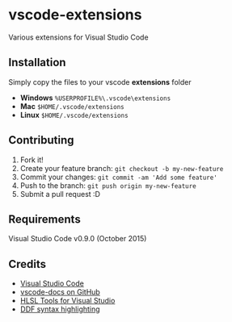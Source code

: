 # vscode-extensions

Various extensions for Visual Studio Code

## Installation

Simply copy the files to your vscode **extensions** folder
* **Windows** `%USERPROFILE%\.vscode\extensions`
* **Mac** `$HOME/.vscode/extensions`
* **Linux** `$HOME/.vscode/extensions`

## Contributing

1. Fork it!
2. Create your feature branch: `git checkout -b my-new-feature`
3. Commit your changes: `git commit -am 'Add some feature'`
4. Push to the branch: `git push origin my-new-feature`
5. Submit a pull request :D

## Requirements

Visual Studio Code v0.9.0 (October 2015)

## Credits

* [Visual Studio Code](https://code.visualstudio.com/)
* [vscode-docs on GitHub](https://github.com/Microsoft/vscode-docs)
* [HLSL Tools for Visual Studio](https://github.com/tgjones/HlslTools)
* [DDF syntax highlighting](https://github.com/Jake-Shadle/ddf-sublime)
